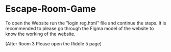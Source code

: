 # Escape-Room-Game
To open the Website run the "login reg.html" file and continue the steps.
It is recommended to please go through the Figma model of the website to know the working of the website.
[](https://www.figma.com/file/YMV1W2Ctl8RK27HVUVBm8D/ESCAPE-ROOM-DESIGN?type=design&node-id=164%3A374&mode=design&t=vdr4A3QmJpmc5j7J-1)

(After Room 3 Please open the Riddle 5 page)
